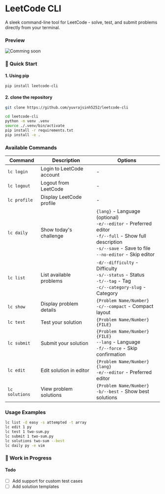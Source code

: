 # LeetCode CLI

A sleek command-line tool for LeetCode - solve, test, and submit problems directly from your terminal.

### Preview

![Comming soon](https://example.com)

### 🚀 Quick Start

#### 1. Using pip

```bash
pip install leetcode-cli
```

#### 2. clone the repository

```bash
git clone https://github.com/yuvrajsinh5252/leetcode-cli
```

```bash
cd leetcode-cli
python -m venv .venv
source ./.venv/bin/activate
pip install -r requirements.txt
pip install -e .
```

### Available Commands

| Command        | Description               | Options                                                                                                                                                                |
| -------------- | ------------------------- | ---------------------------------------------------------------------------------------------------------------------------------------------------------------------- |
| `lc login`     | Login to LeetCode account | -                                                                                                                                                                      |
| `lc logout`    | Logout from LeetCode      | -                                                                                                                                                                      |
| `lc profile`   | Display LeetCode profile  | -                                                                                                                                                                      |
| `lc daily`     | Show today's challenge    | `{lang}` - Language (optional)<br>`-e/--editor` - Preferred editor<br>`-f/--full` - Show full description<br>`-s/--save` - Save to file<br>`--no-editor` - Skip editor |
| `lc list`      | List available problems   | `-d/--difficulty` - Difficulty<br>`-s/--status` - Status<br>`-t/--tag` - Tag<br>`-c/--category-slug` - Category                                                        |
| `lc show`      | Display problem details   | `{Problem Name/Number}`<br>`-c/--compact` - Compact layout                                                                                                             |
| `lc test`      | Test your solution        | `{Problem Name/Number} {FILE}`                                                                                                                                         |
| `lc submit`    | Submit your solution      | `{Problem Name/Number} {FILE}`<br>`--lang` - Language<br>`-f/--force` - Skip confirmation                                                                              |
| `lc edit`      | Edit solution in editor   | `{Problem Name/Number} {lang}`<br>`-e/--editor` - Preferred editor                                                                                                     |
| `lc solutions` | View problem solutions    | `{Problem Name/Number}`<br>`-b/--best` - Show best solutions                                                                                                           |

### Usage Examples

```bash
lc list -d easy -s attempted -t array
lc edit 1 py
lc test 1 two-sum.py
lc submit 1 two-sum.py
lc solutions two-sum --best
lc daily py -e vim
```

### 🚧 Work in Progress

#### Todo

- [ ] Add support for custom test cases
- [ ] Add solution templates
